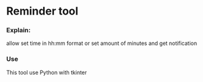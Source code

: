 # Reminder tool

### Explain:
allow set time in hh:mm format or set amount of minutes and get notification

### Use
This tool use Python with tkinter
